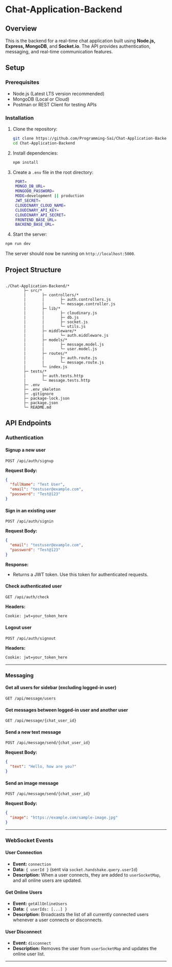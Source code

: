 # Chat-Application-Backend

## Overview

This is the backend for a real-time chat application built using **Node.js, Express, MongoDB**, and **Socket.io**. The API provides authentication, messaging, and real-time communication features.

## Setup

### Prerequisites

- Node.js (Latest LTS version recommended)
- MongoDB (Local or Cloud)
- Postman or REST Client for testing APIs

### Installation

1. Clone the repository:
   ```sh
   git clone https://github.com/Programming-Sai/Chat-Application-Backend.git
   cd Chat-Application-Backend
   ```
2. Install dependencies:
   ```sh
   npm install
   ```
3. Create a `.env` file in the root directory:

   ```sh
    PORT=
    MONGO_DB_URL=
    MONGODB_PASSWORD=
    MODE=development || production
    JWT_SECRET=
    CLOUDINARY_CLOUD_NAME=
    CLOUDINARY_API_KEY=
    CLOUDINARY_API_SECRET=
    FRONTEND_BASE_URL=
    BACKEND_BASE_URL=
   ```

4. Start the server:

```sh
npm run dev
```

The server should now be running on `http://localhost:5000`.

## Project Structure

```ftt

./Chat-Application-Backend/*
        ├─ src/*
        |       ├─ controllers/*
        |       |       ├─ auth.controllers.js
        |       |       └─ message.controller.js
        |       ├─ lib/*
        |       |       ├─ cloudinary.js
        |       |       ├─ db.js
        |       |       ├─ socket.js
        |       |       └─ utils.js
        |       ├─ middleware/*
        |       |       └─ auth.middleware.js
        |       ├─ models/*
        |       |       ├─ message.model.js
        |       |       └─ user.model.js
        |       ├─ routes/*
        |       |       ├─ auth.route.js
        |       |       └─ message.route.js
        |       └─ index.js
        ├─ tests/*
        |       ├─ auth.tests.http
        |       └─ message.tests.http
        ├─ .env
        ├─ .env_skeleton
        ├─ .gitignore
        ├─ package-lock.json
        ├─ package.json
        └─ README.md

```

## API Endpoints

### Authentication

#### Signup a new user

```http
POST /api/auth/signup
```

**Request Body:**

```json
{
  "fullName": "Test User",
  "email": "testuser@example.com",
  "password": "Test@123"
}
```

#### Sign in an existing user

```http
POST /api/auth/signin
```

**Request Body:**

```json
{
  "email": "testuser@example.com",
  "password": "Test@123"
}
```

**Response:**

- Returns a JWT token. Use this token for authenticated requests.

#### Check authenticated user

```http
GET /api/auth/check
```

**Headers:**

```sh
Cookie: jwt=your_token_here
```

#### Logout user

```http
POST /api/auth/signout
```

**Headers:**

```sh
Cookie: jwt=your_token_here
```

---

### Messaging

#### Get all users for sidebar (excluding logged-in user)

```http
GET /api/message/users
```

#### Get messages between logged-in user and another user

```http
GET /api/message/{chat_user_id}
```

#### Send a new text message

```http
POST /api/message/send/{chat_user_id}
```

**Request Body:**

```json
{
  "text": "Hello, how are you?"
}
```

#### Send an image message

```http
POST /api/message/send/{chat_user_id}
```

**Request Body:**

```json
{
  "image": "https://example.com/sample-image.jpg"
}
```

---

### **WebSocket Events**

#### **User Connection**

- **Event:** `connection`
- **Data:** `{ userId }` (sent via `socket.handshake.query.userId`)
- **Description:** When a user connects, they are added to `userSocketMap`, and all online users are updated.

#### **Get Online Users**

- **Event:** `getAllOnlineUsers`
- **Data:** `{ userIds: [...] }`
- **Description:** Broadcasts the list of all currently connected users whenever a user connects or disconnects.

#### **User Disconnect**

- **Event:** `disconnect`
- **Description:** Removes the user from `userSocketMap` and updates the online user list.

---

